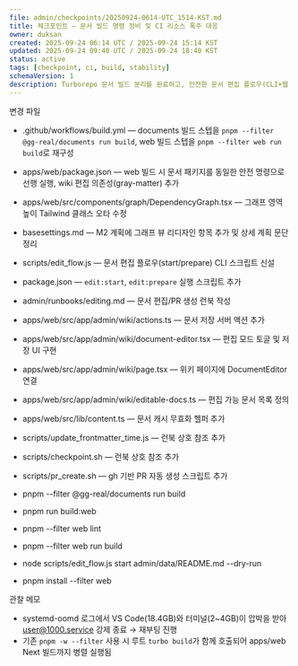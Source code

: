 ```yaml
---
file: admin/checkpoints/20250924-0614-UTC_1514-KST.md
title: 체크포인트 — 문서 빌드 명령 정비 및 CI 리소스 폭주 대응
owner: duksan
created: 2025-09-24 06:14 UTC / 2025-09-24 15:14 KST
updated: 2025-09-24 09:40 UTC / 2025-09-24 18:40 KST
status: active
tags: [checkpoint, ci, build, stability]
schemaVersion: 1
description: Turborepo 문서 빌드 분리를 완료하고, 안전한 문서 편집 플로우(CLI+웹 UI)를 마련했다.
---
```


변경 파일
- .github/workflows/build.yml — documents 빌드 스텝을 `pnpm --filter @gg-real/documents run build`, web 빌드 스텝을 `pnpm --filter web run build`로 재구성
- apps/web/package.json — web 빌드 시 문서 패키지를 동일한 안전 명령으로 선행 실행, wiki 편집 의존성(gray-matter) 추가
- apps/web/src/components/graph/DependencyGraph.tsx — 그래프 영역 높이 Tailwind 클래스 오타 수정
- basesettings.md — M2 계획에 그래프 뷰 리디자인 항목 추가 및 상세 계획 문단 정리
- scripts/edit_flow.js — 문서 편집 플로우(start/prepare) CLI 스크립트 신설
- package.json — `edit:start`, `edit:prepare` 실행 스크립트 추가
- admin/runbooks/editing.md — 문서 편집/PR 생성 런북 작성
- apps/web/src/app/admin/wiki/actions.ts — 문서 저장 서버 액션 추가
- apps/web/src/app/admin/wiki/document-editor.tsx — 편집 모드 토글 및 저장 UI 구현
- apps/web/src/app/admin/wiki/page.tsx — 위키 페이지에 DocumentEditor 연결
- apps/web/src/app/admin/wiki/editable-docs.ts — 편집 가능 문서 목록 정의
- apps/web/src/lib/content.ts — 문서 캐시 무효화 헬퍼 추가
- scripts/update_frontmatter_time.js — 런북 상호 참조 추가
- scripts/checkpoint.sh — 런북 상호 참조 추가
- scripts/pr_create.sh — gh 기반 PR 자동 생성 스크립트 추가

- pnpm --filter @gg-real/documents run build
- pnpm run build:web
- pnpm --filter web lint
- pnpm --filter web run build
- node scripts/edit_flow.js start admin/data/README.md --dry-run
- pnpm install --filter web

관찰 메모
- systemd-oomd 로그에서 VS Code(18.4GB)와 터미널(2~4GB)이 압박을 받아 user@1000.service 강제 종료 → 재부팅 진행
- 기존 `pnpm -w --filter` 사용 시 루트 `turbo build`가 함께 호출되어 apps/web Next 빌드까지 병렬 실행됨

